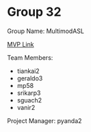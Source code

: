 # Group 32
Group Name: MultimodASL

[MVP Link](https://docs.google.com/document/d/1Odkg_HaW8xWkxFdlWFanyABWQbBNVIw97vap5pxlj6o/edit?usp=sharing)

Team Members: 
- tiankai2
- geraldo3
- mp58
- srikarp3
- sguach2
- vanir2

Project Manager: pyanda2
